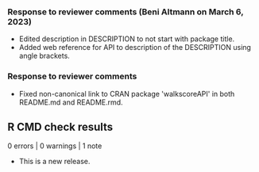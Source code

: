 ### Response to reviewer comments (Beni Altmann on March 6, 2023)

* Edited description in DESCRIPTION to not start with package title.
* Added web reference for API to description of the DESCRIPTION using angle brackets.

### Response to reviewer comments

* Fixed non-canonical link to CRAN package 'walkscoreAPI' in both README.md and README.rmd.

## R CMD check results

0 errors | 0 warnings | 1 note

* This is a new release.
